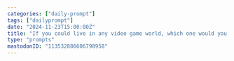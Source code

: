 ```yaml
---
categories: ["daily-prompt"]
tags: ["dailyprompt"]
date: "2024-11-23T15:00:00Z"
title: "If you could live in any video game world, which one would you choose and why?"
type: "prompts"
mastodonID: "113532886606798958"
---
```

